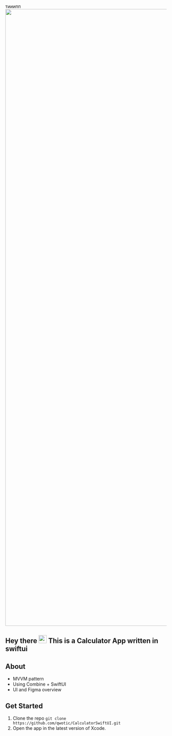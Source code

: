 тииипп<img width="1920" alt="" src="https://user-images.githubusercontent.com/96487423/212525544-f433a98a-1722-4408-9bf6-6d59819dda02.png">
<br>


## Hey there <img src="https://media.giphy.com/media/hvRJCLFzcasrR4ia7z/giphy.gif" width="25px"> This is a Calculator App written in swiftui

## About
* MVVM pattern
* Using Combine + SwiftUI
* UI and Figma overview

## Get Started

1. Clone the repo `git clone https://github.com/qwotic/CalculatorSwiftUI.git`
2. Open the app in the latest version of Xcode.
